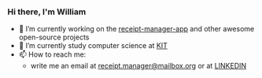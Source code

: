 ### Hi there, I'm William

- 🔭 I’m currently working on the [receipt-manager-app](https://github.com/ReceiptManager/receipt-manager-app) and other awesome open-source projects
- 🌱 I’m currently study computer science at [KIT](https://www.kit.edu)
- 📫 How to reach me:
  - write me an email at receipt.manager@mailbox.org or at [LINKEDIN](https://www.linkedin.com/in/william-todt-a2b55b1a0)
